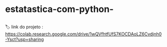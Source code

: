# estatastica-com-python-
##
🏷️ link do projeto : https://colab.research.google.com/drive/1wQVfhtfUfS7KOCDAoLZ6Cvdjnh0-Ysct?usp=sharing
